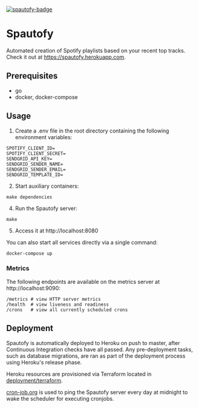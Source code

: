 [![spautofy-badge]][spautofy-workflow]

[spautofy-badge]: https://github.com/jace-ys/spautofy/workflows/ci/badge.svg
[spautofy-workflow]: https://github.com/jace-ys/spautofy/actions?query=workflow%3Aci

# Spautofy

Automated creation of Spotify playlists based on your recent top tracks. Check it out at https://spautofy.herokuapp.com.

## Prerequisites

- go
- docker, docker-compose

## Usage

1. Create a .env file in the root directory containing the following environment variables:

```shell
SPOTIFY_CLIENT_ID=
SPOTIFY_CLIENT_SECRET=
SENDGRID_API_KEY=
SENDGRID_SENDER_NAME=
SENDGRID_SENDER_EMAIL=
SENDGRID_TEMPLATE_ID=
```

2. Start auxiliary containers:

```
make dependencies
```

4. Run the Spautofy server:

```
make
```

5. Access it at http://localhost:8080

You can also start all services directly via a single command:

```
docker-compose up
```

### Metrics

The following endpoints are available on the metrics server at http://localhost:9090:

```shell
/metrics # view HTTP server metrics
/health  # view liveness and readiness
/crons   # view all currently scheduled crons
```

## Deployment

Spautofy is automatically deployed to Heroku on push to master, after Continuous Integration checks have all passed. Any pre-deployment tasks, such as database migrations, are ran as part of the deployment process using Heroku's release phase.

Heroku resources are provisioned via Terraform located in [deployment/terraform](https://github.com/jace-ys/spautofy/tree/master/deployment/terraform).

[cron-job.org](https://cron-job.org/en) is used to ping the Spautofy server every day at midnight to wake the scheduler for executing cronjobs.
